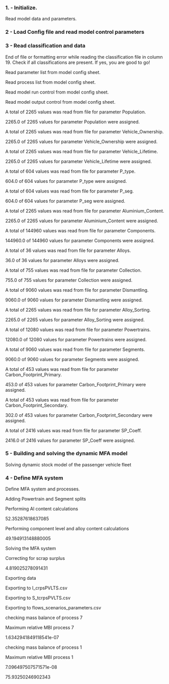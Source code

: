 ### 1. - Initialize.

Read model data and parameters.

### 2 - Load Config file and read model control parameters

### 3 - Read classification and data

End of file or formatting error while reading the classification file in column 19. Check if all classifications are present. If yes, you are good to go!

Read parameter list from model config sheet.

Read process list from model config sheet.

Read model run control from model config sheet.

Read model output control from model config sheet.

A total of 2265 values was read from file for parameter Population.

2265.0 of 2265 values for parameter Population were assigned.

A total of 2265 values was read from file for parameter Vehicle_Ownership.

2265.0 of 2265 values for parameter Vehicle_Ownership were assigned.

A total of 2265 values was read from file for parameter Vehicle_Lifetime.

2265.0 of 2265 values for parameter Vehicle_Lifetime were assigned.

A total of 604 values was read from file for parameter P_type.

604.0 of 604 values for parameter P_type were assigned.

A total of 604 values was read from file for parameter P_seg.

604.0 of 604 values for parameter P_seg were assigned.

A total of 2265 values was read from file for parameter Aluminium_Content.

2265.0 of 2265 values for parameter Aluminium_Content were assigned.

A total of 144960 values was read from file for parameter Components.

144960.0 of 144960 values for parameter Components were assigned.

A total of 36 values was read from file for parameter Alloys.

36.0 of 36 values for parameter Alloys were assigned.

A total of 755 values was read from file for parameter Collection.

755.0 of 755 values for parameter Collection were assigned.

A total of 9060 values was read from file for parameter Dismantling.

9060.0 of 9060 values for parameter Dismantling were assigned.

A total of 2265 values was read from file for parameter Alloy_Sorting.

2265.0 of 2265 values for parameter Alloy_Sorting were assigned.

A total of 12080 values was read from file for parameter Powertrains.

12080.0 of 12080 values for parameter Powertrains were assigned.

A total of 9060 values was read from file for parameter Segments.

9060.0 of 9060 values for parameter Segments were assigned.

A total of 453 values was read from file for parameter Carbon_Footprint_Primary.

453.0 of 453 values for parameter Carbon_Footprint_Primary were assigned.

A total of 453 values was read from file for parameter Carbon_Footprint_Secondary.

302.0 of 453 values for parameter Carbon_Footprint_Secondary were assigned.

A total of 2416 values was read from file for parameter SP_Coeff.

2416.0 of 2416 values for parameter SP_Coeff were assigned.

### 5 - Building and solving the dynamic MFA model

Solving dynamic stock model of the passenger vehicle fleet

### 4 - Define MFA system

Define MFA system and processes.

Adding Powertrain and Segment splits

Performing Al content calculations

52.35287618637085

Performing component level and alloy content calculations

49.194913148880005

Solving the MFA system

Correcting for scrap surplus

4.819025278091431

Exporting data

Exporting to I_crpsPVLTS.csv

Exporting to S_tcrpsPVLTS.csv

Exporting to flows_scenarios_parameters.csv

checking mass balance of process 7

Maximum relative MBI process 7

1.6342941849118541e-07

checking mass balance of process 1

Maximum relative MBI process 1

7.096497507571571e-08

75.93250246902343

